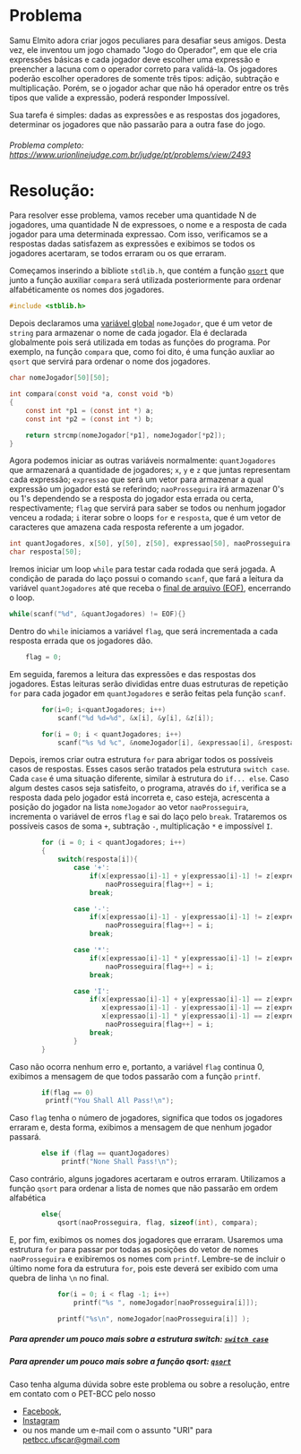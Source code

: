 # Problema

Samu Elmito adora criar jogos peculiares para desafiar seus amigos. Desta vez, ele inventou um jogo chamado "Jogo do Operador", em que ele cria expressões básicas e cada jogador deve escolher uma expressão e preencher a lacuna com o operador correto para validá-la. Os jogadores poderão escolher operadores de somente três tipos: adição, subtração e multiplicação. Porém, se o jogador achar que não há operador entre os três tipos que valide a expressão, poderá responder Impossível.

Sua tarefa é simples: dadas as expressões e as respostas dos jogadores, determinar os jogadores que não passarão para a outra fase do jogo.

###### Problema completo: https://www.urionlinejudge.com.br/judge/pt/problems/view/2493

# Resolução:

Para resolver esse problema, vamos receber uma quantidade N de jogadores, uma quantidade N de expressoes, o nome 	e a resposta de cada jogador para uma determinada expressao. Com isso, verificamos se a respostas dadas satisfazem as expressões e exibimos se todos os jogadores acertaram, se todos erraram ou os que erraram.

Começamos inserindo a bibliote `stdlib.h`, que contém a função [`qsort`](http://www.galirows.com.br/meublog/programacao/utilizacao-funcao-qsort/) que junto a função auxiliar `compara` será utilizada posteriormente para ordenar alfabéticamente os nomes dos jogadores.
```c
#include <stblib.h>
```

Depois declaramos uma [variável global](http://linguagemc.com.br/funcoes-e-escopo-de-variaveis/) `nomeJogador`, que é um vetor de `string` para armazenar o nome de cada jogador. Ela é declarada globalmente pois será utilizada em todas as funções do programa. Por exemplo, na função `compara` que, como foi dito, é uma função auxliar ao `qsort` que servirá para ordenar o nome dos jogadores.
```c
char nomeJogador[50][50];

int compara(const void *a, const void *b)
{
    const int *p1 = (const int *) a;
    const int *p2 = (const int *) b;

    return strcmp(nomeJogador[*p1], nomeJogador[*p2]);
}
```

Agora podemos iniciar as outras variáveis normalmente: `quantJogadores` que armazenará a quantidade de jogadores; `x`, `y` e `z` que juntas representam cada expressão; `expressao` que será um vetor para armazenar a qual expressão um jogador está se referindo; `naoProsseguira` irá armazenar 0's ou 1's dependendo se a resposta do jogador esta errada ou certa, respectivamente; `flag` que servirá para saber se todos ou nenhum jogador venceu a rodada; `i` iterar sobre o loops `for` e `resposta`, que é um vetor de caracteres que amazena cada resposta referente a um jogador.
```c
int quantJogadores, x[50], y[50], z[50], expressao[50], naoProsseguira[50], flag, i;
char resposta[50];
```

Iremos iniciar um loop `while` para testar cada rodada que será jogada. A condição de parada do laço possui o comando `scanf`, que fará a leitura da variável `quantJogadores` até que receba o [final de arquivo (EOF)](https://pt.wikipedia.org/wiki/EOF), encerrando o loop.
```c
while(scanf("%d", &quantJogadores) != EOF){}
```

Dentro do `while` iniciamos a variável `flag`, que será incrementada a cada resposta errada que os jogadores dão.
```c
	flag = 0;
```

Em seguida, faremos a leitura das expressões e das respostas dos jogadores. Estas leituras serão divididas entre duas estruturas de repetição `for` para cada jogador em `quantJogadores` e serão feitas pela função `scanf`.
```c
		for(i=0; i<quantJogadores; i++)
			scanf("%d %d=%d", &x[i], &y[i], &z[i]);

		for(i = 0; i < quantJogadores; i++)
			scanf("%s %d %c", &nomeJogador[i], &expressao[i], &resposta[i]);
```

Depois, iremos criar outra estrutura `for` para abrigar todos os possíveis casos de respostas. 
Esses casos serão tratados pela estrutura `switch case`. Cada `case` é uma situação diferente, similar à estrutura do `if... else`. Caso algum destes casos seja satisfeito, o programa, através do `if`, verifica se a resposta dada pelo jogador está incorreta e, caso esteja, acrescenta a posição do jogador na lista `nomeJogador` ao vetor `naoProsseguira`, incrementa o variável de erros `flag` e sai do laço pelo `break`. Trataremos os possíveis casos de soma `+`, subtração `-`, multiplicação `*` e impossível `I`.
```c
		for (i = 0; i < quantJogadores; i++)
		{
			switch(resposta[i]){
				case '+':
					if(x[expressao[i]-1] + y[expressao[i]-1] != z[expressao[i]-1])
						naoProsseguira[flag++] = i;
					break;

				case '-':
					if(x[expressao[i]-1] - y[expressao[i]-1] != z[expressao[i]-1])
						naoProsseguira[flag++] = i;
					break;

				case '*':
					if(x[expressao[i]-1] * y[expressao[i]-1] != z[expressao[i]-1])
						naoProsseguira[flag++] = i;
					break;

				case 'I':
					if(x[expressao[i]-1] + y[expressao[i]-1] == z[expressao[i]-1] ||
					   x[expressao[i]-1] - y[expressao[i]-1] == z[expressao[i]-1] ||
					   x[expressao[i]-1] * y[expressao[i]-1] == z[expressao[i]-1])
						naoProsseguira[flag++] = i;
					break;
				}
		}
```

Caso não ocorra nenhum erro e, portanto, a variável `flag` continua 0, exibimos a mensagem de que todos passarão com a função `printf`.
```c
		if(flag == 0)
		 printf("You Shall All Pass!\n");
```

Caso `flag` tenha o número de jogadores, significa que todos os jogadores erraram e, desta forma, exibimos a mensagem de que nenhum jogador passará.
```c
		else if (flag == quantJogadores)
			 printf("None Shall Pass!\n");
```

Caso contrário, alguns jogadores acertaram e outros erraram. 
Utilizamos a função `qsort` para ordenar a lista de nomes que não passarão em ordem alfabética
```c
		else{
			qsort(naoProsseguira, flag, sizeof(int), compara);
```

E, por fim, exibimos os nomes dos jogadores que erraram. Usaremos uma estrutura `for` para passar por todas as posições do vetor de nomes `naoProsseguira` e exibiremos os nomes com `printf`. Lembre-se de incluir o último nome fora da estrutura `for`, pois este deverá ser exibido com uma quebra de linha `\n` no final.
```c
			for(i = 0; i < flag -1; i++)
				printf("%s ", nomeJogador[naoProsseguira[i]]);

			printf("%s\n", nomeJogador[naoProsseguira[i]] );
```

##### Para aprender um pouco mais sobre a estrutura switch: [`switch case`](http://linguagemc.com.br/o-comando-switch-case-em-c/)
##### Para aprender um pouco mais sobre a função qsort: [`qsort`](http://www.galirows.com.br/meublog/programacao/utilizacao-funcao-qsort/)

Caso tenha alguma dúvida sobre este problema ou sobre a resolução, entre em contato com o PET-BCC pelo nosso
* [Facebook](https://www.facebook.com/petbcc/),
* [Instagram](https://www.instagram.com/petbcc.ufscar/)
* ou nos mande um e-mail com o assunto "URI" para  petbcc.ufscar@gmail.com